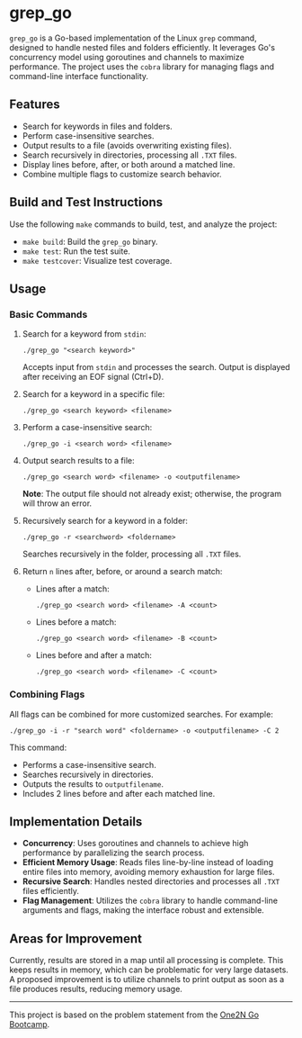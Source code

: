 # grep_go

`grep_go` is a Go-based implementation of the Linux `grep` command, designed to handle nested files and folders efficiently. It leverages Go's concurrency model using goroutines and channels to maximize performance. The project uses the `cobra` library for managing flags and command-line interface functionality.

## Features
- Search for keywords in files and folders.
- Perform case-insensitive searches.
- Output results to a file (avoids overwriting existing files).
- Search recursively in directories, processing all `.TXT` files.
- Display lines before, after, or both around a matched line.
- Combine multiple flags to customize search behavior.

## Build and Test Instructions
Use the following `make` commands to build, test, and analyze the project:
- `make build`: Build the `grep_go` binary.
- `make test`: Run the test suite.
- `make testcover`: Visualize test coverage.

## Usage
### Basic Commands
1. Search for a keyword from `stdin`:
   ```
   ./grep_go "<search keyword>"
   ```
   Accepts input from `stdin` and processes the search. Output is displayed after receiving an EOF signal (Ctrl+D).

2. Search for a keyword in a specific file:
   ```
   ./grep_go <search keyword> <filename>
   ```

3. Perform a case-insensitive search:
   ```
   ./grep_go -i <search word> <filename>
   ```

4. Output search results to a file:
   ```
   ./grep_go <search word> <filename> -o <outputfilename>
   ```
   **Note**: The output file should not already exist; otherwise, the program will throw an error.

5. Recursively search for a keyword in a folder:
   ```
   ./grep_go -r <searchword> <foldername>
   ```
   Searches recursively in the folder, processing all `.TXT` files.

6. Return `n` lines after, before, or around a search match:
   - Lines after a match:
     ```
     ./grep_go <search word> <filename> -A <count>
     ```
   - Lines before a match:
     ```
     ./grep_go <search word> <filename> -B <count>
     ```
   - Lines before and after a match:
     ```
     ./grep_go <search word> <filename> -C <count>
     ```

### Combining Flags
All flags can be combined for more customized searches. For example:
```
./grep_go -i -r "search word" <foldername> -o <outputfilename> -C 2
```
This command:
- Performs a case-insensitive search.
- Searches recursively in directories.
- Outputs the results to `outputfilename`.
- Includes 2 lines before and after each matched line.

## Implementation Details
- **Concurrency**: Uses goroutines and channels to achieve high performance by parallelizing the search process.
- **Efficient Memory Usage**: Reads files line-by-line instead of loading entire files into memory, avoiding memory exhaustion for large files.
- **Recursive Search**: Handles nested directories and processes all `.TXT` files efficiently.
- **Flag Management**: Utilizes the `cobra` library to handle command-line arguments and flags, making the interface robust and extensible.

## Areas for Improvement
Currently, results are stored in a map until all processing is complete. This keeps results in memory, which can be problematic for very large datasets. A proposed improvement is to utilize channels to print output as soon as a file produces results, reducing memory usage.

---

This project is based on the problem statement from the [One2N Go Bootcamp](https://one2n.io/go-bootcamp/go-projects/grep-in-go/grep-exercise).
